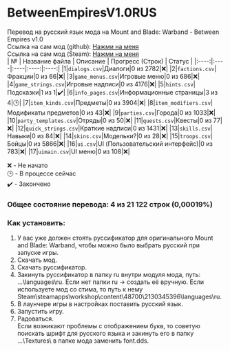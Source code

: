 # BetweenEmpiresV1.0RUS
Перевод на русский язык мода на Mount and Blade: Warband - Between Empires v1.0 <br>
Ссылка на сам мод (github): [Нажми на меня](https://github.com/EldarFara/VictorianEraDev) <br>
Ссылка на сам мод (Steam): [Нажми на меня](https://steamcommunity.com/sharedfiles/filedetails/?id=2130345396) <br>
| № | Название файла | Описание | Прогресс (Строк) | Статус |
|:----:|:----|:----|:----:|:----:|
|1|`dialogs.csv`|Диалоги|0 из 2782|:x:|
|2|`factions.csv`|Фракции|0 из 66|:x:|
|3|`game_menus.csv`|Игровые меню|0 из 686|:x:|
|4|`game_strings.csv`|Игровые надписи|0 из 4176|:x:|
|5|`hints.csv`|Подсказки|1 из 1|:heavy_check_mark:|
|6|`info_pages.csv`|Информационные страницы|3 из 4|:clock3:|
|7|`item_kinds.csv`|Предметы|0 из 3904|:x:|
|8|`item_modifiers.csv`|Модификаты предметов|0 из 43|:x:|
|9|`parties.csv`|Города|0 из 1033|:x:|
|10|`party_templates.csv`|Отряды|0 из 50|:x:|
|11|`quests.csv`|Квесты|0 из 77|:x:|
|12|`quick_strings.csv`|Краткие надписи|0 из 1431|:x:|
|13|`skills.csv`|Навыки|0 из 84|:x:|
|14|`skins.csv`|Модельки?|0 из 28|:x:|
|15|`troops.csv`|Бойцы|0 из 5866|:x:|
|16|`ui.csv`|UI (Пользовательский интерфейс)|0 из 783|:x:|
|17|`uimain.csv`|UI меню|0 из 108|:x:|

:x: - Не начато <br>
:clock3: - В процессе сейчас <br>
:heavy_check_mark: - Закончено <br>

### Общее состояние перевода: 4 из 21 122 строк (0,00019%)

### Как установить:
1. У вас уже должен стоять руссификатор для оригинального Mount and Blade: Warband, чтобы можно было выбрать русский при запуске игры.
2. Скачать мод.
3. Скачать руссификатор.
4. Закинуть руссификатор в папку ru внутри модуля мода, путь: ...\languages\ru\. Если нет папки ru -> создать её вручную. Если используете мод со стима, то путь к нему Steam\steamapps\workshop\content\48700\2130345396\languages\ru\.
5. В лаунчере игры в настройках поставить русский язык.
6. Запустить игру.
7. Радоваться. <br>
Если возникают проблемы с отображением букв, то советую поискать шрифт для русского языка и закинуть его в папку ...\Textures\ в папке мода заменить font.dds.